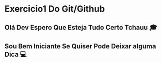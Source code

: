 # Exercicio1 Do Git/Github
## Olá Dev Espero Que Esteja Tudo Certo Tchauu :mortar_board:
 ## Sou Bem Iniciante Se Quiser Pode Deixar alguma Dica :computer:
